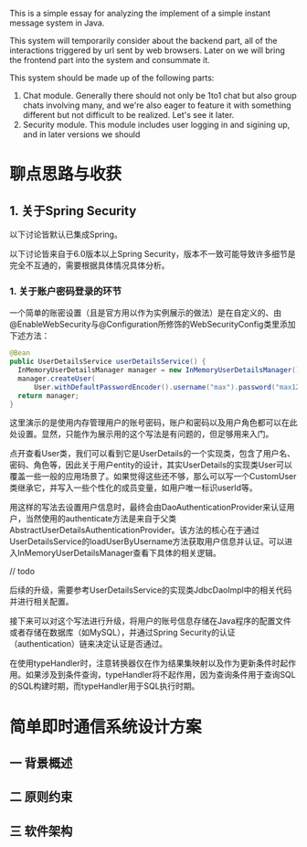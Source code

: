 This is a simple essay for analyzing the implement of a simple instant message system in Java.

This system will temporarily consider about the backend part, all of the interactions triggered by url sent by web browsers. Later on we will bring the frontend part into the system and consummate it.

This system should be made up of the following parts: 

1. Chat module. Generally there should not only be 1to1 chat but also group chats involving many, and we're also eager to feature it with something different but not difficult to be realized. Let's see it later.
1. Security module. This module includes user logging in and sigining up, and in later versions we should 



# 聊点思路与收获

## 1. 关于Spring Security

以下讨论皆默认已集成Spring。

以下讨论皆来自于6.0版本以上Spring Security，版本不一致可能导致许多细节是完全不互通的，需要根据具体情况具体分析。

### 1. 关于账户密码登录的环节

一个简单的账密设置（且是官方用以作为实例展示的做法）是在自定义的、由@EnableWebSecurity与@Configuration所修饰的WebSecurityConfig类里添加下述方法：

```java
@Bean
public UserDetailsService userDetailsService() {
  InMemoryUserDetailsManager manager = new InMemoryUserDetailsManager();
  manager.createUser(
      User.withDefaultPasswordEncoder().username("max").password("max123").roles("USER").build());
  return manager;
}
```

这里演示的是使用内存管理用户的账号密码，账户和密码以及用户角色都可以在此处设置。显然，只能作为展示用的这个写法是有问题的，但足够用来入门。

点开查看User类，我们可以看到它是UserDetails的一个实现类，包含了用户名、密码、角色等，因此关于用户entity的设计，其实UserDetails的实现类User可以覆盖一些一般的应用场景了。如果觉得这些还不够，那么可以写一个CustomUser类继承它，并写入一些个性化的成员变量，如用户唯一标识userId等。

用这样的写法去设置用户信息时，最终会由DaoAuthenticationProvider来认证用户，当然使用的authenticate方法是来自于父类AbstractUserDetailsAuthenticationProvider。该方法的核心在于通过UserDetailsService的loadUserByUsername方法获取用户信息并认证。可以进入InMemoryUserDetailsManager查看下具体的相关逻辑。

// todo

后续的升级，需要参考UserDetailsService的实现类JdbcDaoImpl中的相关代码并进行相关配置。

接下来可以对这个写法进行升级，将用户的账号信息存储在Java程序的配置文件或者存储在数据库（如MySQL），并通过Spring Security的认证（authentication）链来决定认证是否通过。



在使用typeHandler时，注意转换器仅在作为结果集映射以及作为更新条件时起作用。如果涉及到条件查询，typeHandler将不起作用，因为查询条件用于查询SQL的SQL构建时期，而typeHandler用于SQL执行时期。











# 简单即时通信系统设计方案

## 一 背景概述

## 二 原则约束

## 三 软件架构







